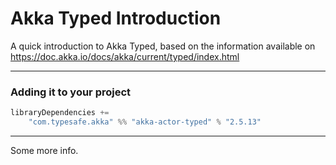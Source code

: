 # Akka Typed Introduction
A quick introduction to Akka Typed, based on the information available on https://doc.akka.io/docs/akka/current/typed/index.html

---
### Adding it to your project

```scala
libraryDependencies += 
    "com.typesafe.akka" %% "akka-actor-typed" % "2.5.13"
``` 

---
Some more info.